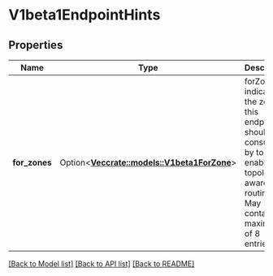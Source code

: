 # V1beta1EndpointHints

## Properties

Name | Type | Description | Notes
------------ | ------------- | ------------- | -------------
**for_zones** | Option<[**Vec<crate::models::V1beta1ForZone>**](v1beta1.ForZone.md)> | forZones indicates the zone(s) this endpoint should be consumed by to enable topology aware routing. May contain a maximum of 8 entries. | [optional]

[[Back to Model list]](../README.md#documentation-for-models) [[Back to API list]](../README.md#documentation-for-api-endpoints) [[Back to README]](../README.md)



